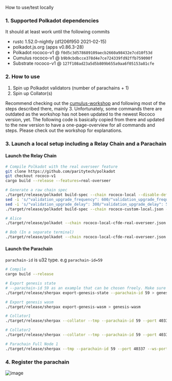 How to use/test locally

### 1. Supported Polkadot dependencies

It should at least work until the following commits

-   rustc 1.52.0-nightly (d1206f950 2021-02-15)
-   polkadot.js.org (apps v0.86.3-28)
-   Polkadot rococo-v1 @ `f0d5c3d578689109aecb2660a98432e7cd10f53d`
-   Cumulus rococo-v1 @ `b9b9cbdbcce378d4e7ce724339fd92ffb759090f`
-   Substrate rococo-v1  @ `127f108ad23a5d5b809b655a9aa6f05153a81cfe`

### 2. How to use

1. Spin up Polkadot validators (number of parachains + 1)
2. Spin up Collator(s)

Recommend checking out the [cumulus-workshop](https://substrate.dev/cumulus-workshop/#/3-parachains/1-launch) and following most of the steps described there, mainly 3.
Unfortunately, some commands there are outdated as the workshop has not been updated to the newest Rococo version, yet.
The following code is basically copied from there and updated to the new version to have a one-page-overview for all commands and steps.
Please check out the workshop for explanations.

### 3. Launch a local setup including a Relay Chain and a Parachain

#### Launch the Relay Chain

```bash
# Compile Polkadot with the real overseer feature
git clone https://github.com/paritytech/polkadot
git checkout rococo-v1
cargo build --release --features=real-overseer

# Generate a raw chain spec
./target/release/polkadot build-spec --chain rococo-local --disable-default-bootnode > rococo-custom-local.json
sed -i 's/"validation_upgrade_frequency": 600/"validation_upgrade_frequency": 10/g' rococo-custom-local.json
sed -i 's/"validation_upgrade_delay": 300/"validation_upgrade_delay": 5/g' rococo-custom-local.json
./target/release/polkadot build-spec --chain rococo-custom-local.json --disable-default-bootnode --raw > rococo-local-cfde-real-overseer.json

# Alice
./target/release/polkadot --chain rococo-local-cfde-real-overseer.json --alice --tmp

# Bob (In a separate terminal)
./target/release/polkadot --chain rococo-local-cfde-real-overseer.json --bob --tmp --port 30334
```

#### Launch the Parachain
`parachain-id` is u32 type. 
e.g `parachain-id=59`

```bash
# Compile
cargo build --release

# Export genesis state
# --parachain-id 59 as an example that can be chosen freely. Make sure to everywhere use the same parachain id
./target/release/sherpax export-genesis-state --parachain-id 59 > genesis-state

# Export genesis wasm
./target/release/sherpax export-genesis-wasm > genesis-wasm

# Collator1
./target/release/sherpax --collator --tmp --parachain-id 59 --port 40335 --ws-port 9946 -- --execution wasm --chain ../polkadot/rococo-local-cfde-real-overseer.json --port 30335

# Collator2
./target/release/sherpax --collator --tmp --parachain-id 59 --port 40336 --ws-port 9947 -- --execution wasm --chain ../polkadot/rococo-local-cfde-real-overseer.json --port 30336

# Parachain Full Node 1
./target/release/sherpax --tmp --parachain-id 59 --port 40337 --ws-port 9948 -- --execution wasm --chain ../polkadot/rococo-local-cfde-real-overseer.json --port 30337
```

### 4. Register the parachain
![image](https://user-images.githubusercontent.com/2915325/99548884-1be13580-2987-11eb-9a8b-20be658d34f9.png)

